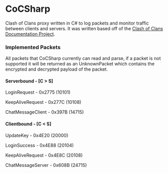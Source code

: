 # CoCSharp
Clash of Clans proxy written in C# to log packets and monitor traffic between clients and servers. It was written based off of the [Clash of Clans Documentation Project](https://github.com/clanner/cocdp/).

### Implemented Packets
All packets that CoCSharp currently can read and parse, if a packet is not supported it will be returned as an UnknownPacket which contains the encrypted and decrypted payload of the packet.

#### Serverbound - [C > S]

LoginRequest - 0x2775 (10101)

KeepAliveRequest - 0x277C (10108)

ChatMessageClient - 0x397B (14715)

#### Clientbound - [C < S]

UpdateKey - 0x4E20 (20000)

LoginSuccess - 0x4E88 (20104)

KeepAliveRequest - 0x4E8C (20108)

ChatMessageServer - 0x608B (24715)
